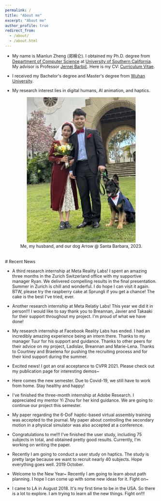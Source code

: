 ```yaml
---
permalink: /
title: "About me"
excerpt: "About me"
author_profile: true
redirect_from: 
  - /about/
  - /about.html
---
```



* My name is Mianlun Zheng (郑棉仑). I obtained my Ph.D. degree from [Department of Computer Science](https://www.cs.usc.edu/) at [University of Southern California](https://www.usc.edu/). My advisor is Professor [Jernej Barbič](https://viterbi-web.usc.edu/~jbarbic/). Here is my CV: [Curriculum Vitae](/files/CV_10_25.pdf).

* I received my Bachelor's degree and Master's degree from [Wuhan University](https://en.whu.edu.cn/).

* My research interest lies in digital humans, AI animation, and haptics.

<!---
<div align="center">
//  <img src="/images/whu_library.JPG" width="198"/><img src="/images/whu_castle.jpg" width="445"/>
</div>
<div align="center">
  In Wuhan University's library and Wuhan University's Sakura Castle ("老斋舍").
</div>
<div align="center">
  <img src="/images/grove1.jpg" width="250"/><img src="/images/grove2.jpg" width="445"/>
</div>
<div align="center">
  2018 Christmas @ The Grove.
</div>
-->

<div align="center">
<!--   <img src="/images/siggraph2019.jpg" width="280"/> -->
<!--   <iframe src="https://drive.google.com/file/d/1HimzV16RnBVuyyouuNFE_IFXTsDnctPx/preview" width="280" height="373" style="border: none"></iframe> -->
<!--   <img src="https://drive.google.com/uc?id=1HimzV16RnBVuyyouuNFE_IFXTsDnctPx" width="280"/> -->
<!--   <img src="https://drive.google.com/uc?id=1q9rao1wfM44JSjUUWd_FqQ5oNP1cUsV2" width="280"/> -->
  <img src="/images/wedding.JPG" width="360"/>
</div>
<div align="center">
  Me, my husband, and our dog Arrow @ Santa Barbara, 2023.
</div>


<br/>
<br/>
# Recent News

* A third research internship at Meta Reality Labs! I spent an amazing three months in the Zurich Switzerland office with my supportive manager Ryan. We delivered compelling results in the final presentation. Summer in Zurich is chill and wonderful. I do hope I can visit it again. BTW, please try the raspberry cake at Sprungli if you get a chance! The cake is the best I've tried, ever. 

* Another research internship at Meta Relatiy Labs! This year we did it in person!!! I would like to say thank you to Breannan, Javier and Takaaki for their support throughout my project. I'm proud of what we have done!

* My research internship at Facebook Reality Labs has ended. I had an incredibly amazing experience being an intern there. Thanks to my manager Tuur for his support and guidance. Thanks to other peers for their advice on my project, Ladislav, Breannan and Marie-Lena. Thanks to Courtney and Braelena for pushing the recruiting process and for their kind support during the summer. 

* Excited news! I got an oral acceptance to CVPR 2021. Please check out my publication page for interesting demos~

* Here comes the new semester. Due to Covid-19, we still have to work from home. Stay healthy and happy!

* I've finished the three-month internship at Adobe Research. I appreciated my mentor Yi Zhou for her kind guidance. We are going to continue our project this semester. 

* My paper regarding the 6-DoF haptic-based virtual assembly training was accepted to the journal. My paper about controlling the secondary motion in a physical simulator was also accepted at a conference.

* Congratulations to me!!! I've finished the user study, including 75 subjects in total, and obtained pretty good results. Currently, I'm working on writing the paper.

* Recently I am going to conduct a user study on haptics. The study is pretty large because we want to recruit nearly 40 subjects. Hope everything goes well. 2019 October.

* Welcome to the New Year~ Recently I am going to learn about path planning. I hope I can come up with some new ideas for it. Fight on~

* I came to LA in August 2018. It's my first time to be in the USA. So there is a lot to explore. I am trying to learn all the new things. Fight on!!!
